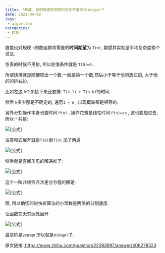 ```yaml
---
title: 「转载」证明快速排序的时间复杂度为O(nlogn)？
date: 2021-04-09
tags: 
 - algorithm
categories:
 - 转载
---
```


直接设对规模 `n`的数组排序需要的**时间期望**为 `T(n)`, 期望其实就是平均复杂度换个说法.

空表的时候不用排, 所以初值条件就是 `T(0)=0` .

所谓快排就是随便取出一个数,一般是第一个数,然后小于等于他的放左边, 大于他的的排右边.

比如左边 `k`个那接下来还要排: `T(k-1) + T(n-k)`的时间.

然后 `k`多少那是不确定的, 遍历`1 ~ n` , 出现概率都是相等的. 

另外分割操作本身也要时间 `P(n)` , 操作花费是线性时间 `P(n)=cn` , 这也要加进去, 所以一共是:

![[公式]](https://www.zhihu.com/equation?tex=T%28n%29%3DP%28n%29%2B%5Cfrac%7B1%7D%7Bn%7D%5Csum_%7Bk%3D1%7D%5En%5Cleft%28T%28k-1%29%2BT%28n-k%29%5Cright%29)

注意和式展开就是`T(0)`到`T(n)` 加了两遍

![[公式]](https://www.zhihu.com/equation?tex=T%28n%29%3DP%28n%29%2B%5Cfrac%7B2%7D%7Bn%7D%5Csum_%7Bk%3D0%7D%5E%7Bn-1%7DT%28k%29%3DP%28n%29%2B%5Cfrac%7B2%7D%7Bn%7DS%28n-1%29)

然后就是喜闻乐见的解递推了:

![[公式]](https://www.zhihu.com/equation?tex=%5Cbegin%7Baligned%7D+S%28n%29-S%28n-1%29%26%3D%5Cfrac%7B1%7D%7B2%7D+%28n%2B1%29+%28T%28n%2B1%29-P%28n%2B1%29%29-%5Cfrac%7B1%7D%7B2%7D+n+%28T%28n%29-P%28n%29%29%5C%5C+T%28n%29%26%3D%5Cfrac%7Bc+n%5E2%7D%7B2%7D%2B%5Cfrac%7B1%7D%7B2%7D+%28n%2B1%29+%28T%28n%2B1%29-c+%28n%2B1%29%29-%5Cfrac%7B1%7D%7B2%7D+n+T%28n%29%5C%5C+0%26%3D2+c+n%2Bc%2B%28n%2B2%29+T%28n%29-%28n%2B1%29+T%28n%2B1%29+%5Cend%7Baligned%7D)

这个一阶非线性齐次差分方程的解是:

![[公式]](https://www.zhihu.com/equation?tex=T%28n%29%3D2+c+%28n%2B1%29+H_n-3+c+n)

嗯, 所以确切的说快排算法的小常数是两倍的分割速度.

让函数在无穷远处展开

![[公式]](https://www.zhihu.com/equation?tex=T%28n%29%3Dc+n+%282+%5Clog+%28n%29%2B2+%5Cgamma+-3%29%2Bc+%282+%5Clog+%28n%29%2B2+%5Cgamma+%2B1%29%2B%5Cfrac%7B5+c%7D%7B6+n%7D%2BO%5Cleft%28%5Cfrac%7B1%7D%7Bn%5E2%7D%5Cright%29)

最高阶是`2cn㏒n` 所以就是`O(n㏒n)`了.

原文链接:<a target="_blank" href="https://www.zhihu.com/question/22393997/answer/406278523"> https://www.zhihu.com/question/22393997/answer/406278523</a>